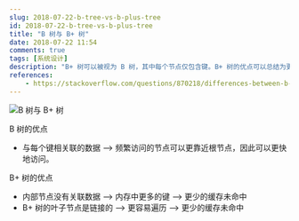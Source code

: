 ```yaml
---
slug: 2018-07-22-b-tree-vs-b-plus-tree
id: 2018-07-22-b-tree-vs-b-plus-tree
title: "B 树与 B+ 树"
date: 2018-07-22 11:54
comments: true
tags: [系统设计]
description: "B+ 树可以被视为 B 树，其中每个节点仅包含键。B+ 树的优点可以总结为更少的缓存未命中。在 B 树中，数据与每个键相关联，可以更快地访问。"
references:
    - https://stackoverflow.com/questions/870218/differences-between-b-trees-and-b-trees
---
```


![B 树与 B+ 树](https://res.cloudinary.com/dohtidfqh/image/upload/v1566606512/web-guiguio/bMjxUqmqcmytVpJLUd9gAVEzrmGEowwQdqV4bBARLvWVRauXH_IXY01atDp4xgAnRy89RhWy9yzThAUBwIU6xWwk9gHOZT9EdXLp7rwQ3SUFwyo_4O-uUkh34vkk424x13Mlzck.png)

B 树的优点

- 与每个键相关联的数据 ⟶ 频繁访问的节点可以更靠近根节点，因此可以更快地访问。

B+ 树的优点

- 内部节点没有关联数据 ⟶ 内存中更多的键 ⟶ 更少的缓存未命中
- B+ 树的叶子节点是链接的 ⟶ 更容易遍历 ⟶ 更少的缓存未命中